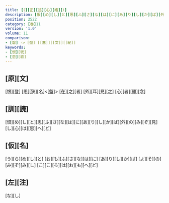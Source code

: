 ```yaml
---
title: [（][正][述][心][緒][）]
description: [恨][め][し][と][思][ふ][さ][な][は][に][あ][り][し][か][ば][外][の][み][ぞ][見][し][心][は][思][へ][ど]
position: 2522
category: [巻]11
version: '1.0'
volume: 11
comparison:
- [磐] -> [盤] [[嘉]][[文]][[紀]]
keywords:
- [恨][牫]
- [恋][歌]
---
```


## [原][文]

[恨][登] [思][狭][名]<[盤]> [在][之][者] [外][耳][見][之] [心][者][雖][念]

## [訓][読]

[恨][め][し][と][思][ふ][さ][な][は][に][あ][り][し][か][ば][外][の][み][ぞ][見][し][心][は][思][へ][ど]

## [仮][名]

[う][ら][め][し][と] [お][も][ふ][さ][な][は][に] [あ][り][し][か][ば] [よ][そ][の][み][ぞ][み][し] [こ][こ][ろ][は][お][も][へ][ど]

## [左][注]

[な][し]
